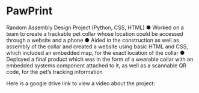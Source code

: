 # PawPrint
Random Assembly Design Project (Python, CSS, HTML)
● Worked on a team to create a trackable pet collar whose location could be accessed through a website and a phone
● Aided in the construction as well as assembly of the collar and created a website using basic HTML and CSS, which included an
embedded map, for the exact location of the collar
● Deployed a final product which was in the form of a wearable collar with an embedded systems component attached to it, as well as
a scannable QR code, for the pet’s tracking information

Here is a google drive link to view a video about the project:



